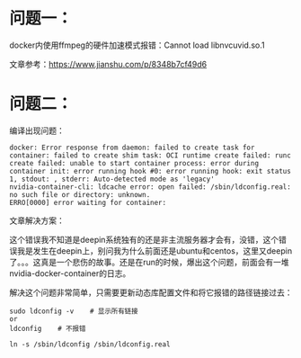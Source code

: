 



# 问题一：

docker内使用ffmpeg的硬件加速模式报错：Cannot load libnvcuvid.so.1

文章参考：https://www.jianshu.com/p/8348b7cf49d6





# 问题二：

编译出现问题：

```
docker: Error response from daemon: failed to create task for container: failed to create shim task: OCI runtime create failed: runc create failed: unable to start container process: error during container init: error running hook #0: error running hook: exit status 1, stdout: , stderr: Auto-detected mode as 'legacy'
nvidia-container-cli: ldcache error: open failed: /sbin/ldconfig.real: no such file or directory: unknown.
ERRO[0000] error waiting for container:  
```

文章解决方案：

这个错误我不知道是deepin系统独有的还是非主流服务器才会有，没错，这个错误我是发生在deepin上，别问我为什么前面还是ubuntu和centos，这里又deepin了。。。这真是一个悲伤的故事。还是在run的时候，爆出这个问题，前面会有一堆nvidia-docker-container的日志。

解决这个问题非常简单，只需要更新动态库配置文件和将它报错的路径链接过去：

```
sudo ldconfig -v	# 显示所有链接
or
ldconfig	# 不报错

ln -s /sbin/ldconfig /sbin/ldconfig.real
```



